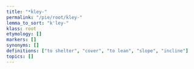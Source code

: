 ```yaml
---
title: "*ḱley-"
permalink: "/pie/root/ḱley-"
lemma_to_sort: "k'ley-"
klass: root
etymology: []
markers: []
synonyms: []
definitions: ["to shelter", "cover", "to lean", "slope", "incline"]
topics: []
---
```

